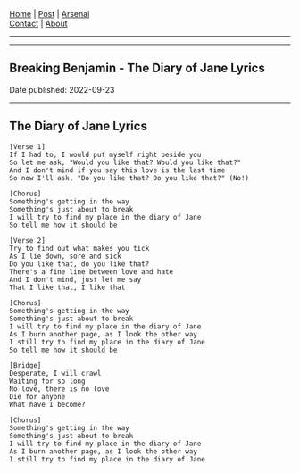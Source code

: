 <nav>
<a href="../INDEX.html">Home</a>
|
<a href="../POST.html">Post</a>
|
<a href="../ARSENAL.html">Arsenal</a>
<nav class="div-right">
<a href="../CONTACT.html">Contact</a>
|
<a href="../ABOUT.html">About</a>
</nav>
</header>
<hr><hr>
<main>
<!-- Your Content Start After This Line -->


# Breaking Benjamin - The Diary of Jane Lyrics

Date published: 2022-09-23

---

## The Diary of Jane Lyrics

```
[Verse 1]
If I had to, I would put myself right beside you
So let me ask, "Would you like that? Would you like that?"
And I don't mind if you say this love is the last time
So now I'll ask, "Do you like that? Do you like that?" (No!)

[Chorus]
Something's getting in the way
Something's just about to break
I will try to find my place in the diary of Jane
So tell me how it should be

[Verse 2]
Try to find out what makes you tick
As I lie down, sore and sick
Do you like that, do you like that?
There's a fine line between love and hate
And I don't mind, just let me say
That I like that, I like that

[Chorus]
Something's getting in the way
Something's just about to break
I will try to find my place in the diary of Jane
As I burn another page, as I look the other way
I still try to find my place in the diary of Jane
So tell me how it should be

[Bridge]
Desperate, I will crawl
Waiting for so long
No love, there is no love
Die for anyone
What have I become?

[Chorus]
Something's getting in the way
Something's just about to break
I will try to find my place in the diary of Jane
As I burn another page, as I look the other way
I still try to find my place in the diary of Jane
```
